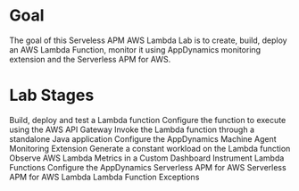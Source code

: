 # Goal
The goal of this Serveless APM AWS Lambda Lab is to create, build, deploy an AWS Lambda Function, monitor it using AppDynamics monitoring extension and the Serverless APM for AWS.

# Lab Stages
Build, deploy and test a Lambda function
Configure the function to execute using the AWS API Gateway
Invoke the Lambda function through a standalone Java application
Configure the AppDynamics Machine Agent Monitoring Extension
Generate a constant workload on the Lambda function
Observe AWS Lambda Metrics in a Custom Dashboard
Instrument Lambda Functions
Configure the AppDynamics Serverless APM for AWS
Serverless APM for AWS Lambda
Lambda Function Exceptions
